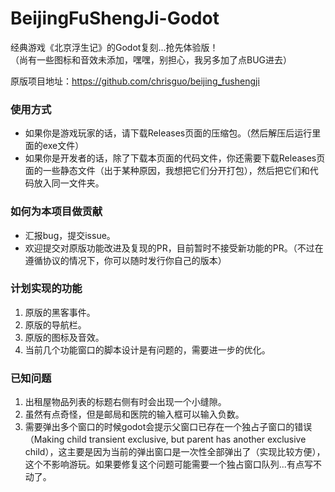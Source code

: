 # BeijingFuShengJi-Godot
经典游戏《北京浮生记》的Godot复刻...抢先体验版！  
（尚有一些图标和音效未添加，嘿嘿，别担心，我另多加了点BUG进去）

原版项目地址：https://github.com/chrisguo/beijing_fushengji

### 使用方式
* 如果你是游戏玩家的话，请下载Releases页面的压缩包。（然后解压后运行里面的exe文件）
* 如果你是开发者的话，除了下载本页面的代码文件，你还需要下载Releases页面的一些静态文件（出于某种原因，我想把它们分开打包），然后把它们和代码放入同一文件夹。

### 如何为本项目做贡献
* 汇报bug，提交issue。
* 欢迎提交对原版功能改进及复现的PR，目前暂时不接受新功能的PR。（不过在遵循协议的情况下，你可以随时发行你自己的版本）

### 计划实现的功能
1. 原版的黑客事件。
2. 原版的导航栏。
3. 原版的图标及音效。
4. 当前几个功能窗口的脚本设计是有问题的，需要进一步的优化。

### 已知问题
1. 出租屋物品列表的标题右侧有时会出现一个小缝隙。
2. 虽然有点奇怪，但是邮局和医院的输入框可以输入负数。
3. 需要弹出多个窗口的时候godot会提示父窗口已存在一个独占子窗口的错误（Making child transient exclusive, but parent has another exclusive child），这主要是因为当前的弹出窗口是一次性全部弹出了（实现比较方便），这个不影响游玩。如果要修复这个问题可能需要一个独占窗口队列...有点写不动了。


